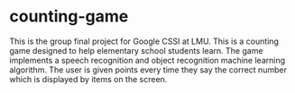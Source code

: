 # counting-game
This is the group final project for Google CSSI at LMU. This is a counting game designed to help elementary school students learn. The game implements a speech recognition and object recognition machine learning algorithm. The user is given points every time they say the correct number which is displayed by items on the screen. 

